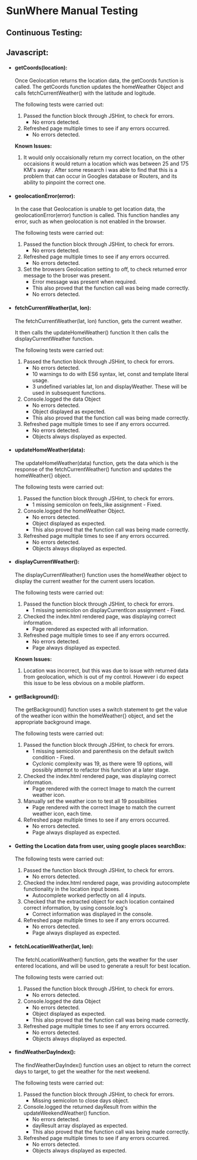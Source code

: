 # SunWhere Manual Testing

## Continuous Testing:

## Javascript:

- #### getCoords(location):

  Once Geolocation returns the location data, the getCoords function is called.
  The getCoords function updates the homeWeather Object and calls fetchCurrentWeather() with
  the latitude and logitude.

  The following tests were carried out:

  1.  Passed the function block through JSHint, to check for errors.
      - No errors detected.
  2.  Refreshed page multiple times to see if any errors occurred.
      - No errors detected.

   **Known Issues:**

  1.  It would only occaisionally return my correct location, on the 
  other occaisions it would return a location which was 
  between 25 and 175 KM's away . After some research i was able to find that this 
  is a problem that can occur in Googles database or Routers, and its ability
  to pinpoint the correct one.


* #### geolocationError(error):

  In the case that  Geolocation is unable to get location data, the geolocationError(error) 
  function is called.
  This function handles any error, such as when geolocation is not 
  enabled in the browser.

  The following tests were carried out:

  1. Passed the function block through JSHint, to check for errors.
        * No errors detected.
  2. Refreshed page multiple times to see if any errors occurred.
        * No errors detected.
  3. Set the browsers Geolocation setting to off, to check returned error 
  message to the broser was present.
        * Error message was present when required.
        * This also proved that the function call was being made correctly.
        * No errors detected.

* #### fetchCurrentWeather(lat, lon):

  The fetchCurrentWeather(lat, lon) function, gets the current weather.

    It then calls the updateHomeWeather() function
    It then calls the displayCurrentWeather function.

  The following tests were carried out:

  1. Passed the function block through JSHint, to check for errors.
        * No errors detected.
        * 10 warnings to do with ES6 syntax, let, const and template literal usage.
        * 3 undefined variables lat, lon and displayWeather. These will be used in subsequent functions.
  2. Console.logged the data Object
        * No errors detected.
        * Object displayed as expected.
        * This also proved that the function call was being made correctly.
  3. Refreshed page multiple times to see if any errors occurred.
        * No errors detected.
        * Objects always displayed as expected.

* #### updateHomeWeather(data):

  The updateHomeWeather(data) function, gets the data which is the response of the fetchCurrentWeather() function
   and updates the homeWeather{} object.

  The following tests were carried out:

  1. Passed the function block through JSHint, to check for errors.
        * 1 missing semicolon on feels_like assignment - Fixed.
  2. Console.logged the homeWeather Object.
        * No errors detected.
        * Object displayed as expected.
        * This also proved that the function call was being made correctly.
  3. Refreshed page multiple times to see if any errors occurred.
        * No errors detected.
        * Objects always displayed as expected.

* #### displayCurrentWeather():

  The displayCurrentWeather() function uses the homeWeather object to display the current
  weather for the current users location.

  The following tests were carried out:

  1. Passed the function block through JSHint, to check for errors.
        * 1 missing semicolon on displayCurrentIcon assignment - Fixed.
  2. Checked the index.html rendered page, was displaying correct information.
        * Page rendered as expected with all information.
  3. Refreshed page multiple times to see if any errors occurred.
        * No errors detected.
        * Page always displayed as expected.

   **Known Issues:**

  1.  Location was incorrect, but this was due to issue with returned data from geolocation, which is out of my control. However i 
  do expect this issue to be less obvious on a mobile platform.     


* #### getBackground():

  The getBackground() function uses a switch statement to get the value of the weather icon within the homeWeather{} object,
   and set the appropriate background image.

  The following tests were carried out:

  1. Passed the function block through JSHint, to check for errors.
        * 1 missing semicolon and parenthesis on the default switch condition - Fixed.
        * Cyclonic complexity was 19, as there were 19 options, will possibly attempt to refactor this function at a later stage.
  2. Checked the index.html rendered page, was displaying correct information.
        * Page rendered with the correct Image to match the current weather icon.
  3. Manually set the weather icon to test all 19 possibilities
        * Page rendered with the correct Image to match the current weather icon, each time.
  4. Refreshed page multiple times to see if any errors occurred.
        * No errors detected.
        * Page always displayed as expected.


* #### Getting the Location data from user, using google places searchBox:

  The following tests were carried out:

  1. Passed the function block through JSHint, to check for errors.
        * No errors detected.
  2. Checked the index.html rendered page, was providing autocomplete functionality in the location input boxes.
        * Autocomplete worked perfectly on all 4 inputs.
  3. Checked that the extracted object for each location contained correct information, by using console.log's
        * Correct information was displayed in the console.
  4. Refreshed page multiple times to see if any errors occurred.
        * No errors detected.
        * Page always displayed as expected.


* #### fetchLocationWeather(lat, lon):

  The fetchLocationWeather() function, gets the weather for the user entered locations, and 
  will be used to generate a result for best location.

  The following tests were carried out:

  1. Passed the function block through JSHint, to check for errors.
        * No errors detected.
  2. Console.logged the data Object
        * No errors detected.
        * Object displayed as expected.
        * This also proved that the function call was being made correctly.
  3. Refreshed page multiple times to see if any errors occurred.
        * No errors detected.
        * Objects always displayed as expected.


* #### findWeatherDayIndex():

  The findWeatherDayIndex() function uses an object to return the correct days to target, to get 
  the weather for the next weekend.

  The following tests were carried out:

  1. Passed the function block through JSHint, to check for errors.
        * Missing semicolon to close days object.
  2. Console.logged the returned dayResult from within the updateWeekendWeather() function.
        * No errors detected.
        * dayResult array displayed as expected.
        * This also proved that the function call was being made correctly.
  3. Refreshed page multiple times to see if any errors occurred.
        * No errors detected.
        * Objects always displayed as expected.